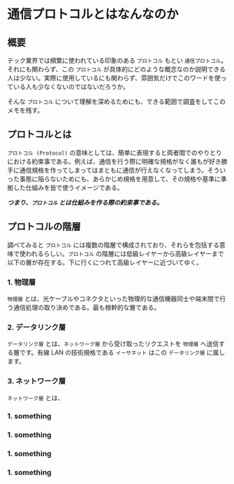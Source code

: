# 通信プロトコルとはなんなのか

## 概要

テック業界では頻繁に使われている印象のある `プロトコル` もとい `通信プロトコル`。それにも関わらず、この `プロトコル` が具体的にどのような概念なのか説明できる人は少ない。実際に使用しているにも関わらず、雰囲気だけでこのワードを使っている人も少なくないのではないだろうか。

そんな `プロトコル` について理解を深めるためにも、できる範囲で調査をしてこのメモを残す。

## プロトコルとは

`プロトコル (Protocol)` の意味としては、簡単に表現すると両者間でのやりとりにおける約束事である。例えば、通信を行う際に明確な規格がなく誰もが好き勝手に通信規格を作ってしまってはまともに通信が行えなくなってしまう。そういった事態に陥らないためにも、あらかじめ規格を用意して、その規格や基準に準拠した仕組みを皆で使うイメージである。

**_つまり、`プロトコル` とは仕組みを作る際の約束事である。_**

## プロトコルの階層

調べてみると `プロトコル` には複数の階層で構成されており、それらを包括する意味で使われるらしい。`プロトコル` の階層には低級レイヤーから高級レイヤーまで以下の層が存在する。下に行くにつれて高級レイヤーに近づいてゆく。

### 1. 物理層

`物理層` とは、光ケーブルやコネクタといった物理的な通信機器同士や端末間で行う通信処理の取り決めである。最も根幹的な層である。

### 2. データリンク層

`データリンク層` とは、`ネットワーク層` から受け取ったリクエストを `物理層` へ送信する層です。有線 LAN の技術規格である `イーサネット` はこの `データリンク層` に属します。

### 3. ネットワーク層

`ネットワーク層` とは、

### 1. something

### 1. something

### 1. something

### 1. something
